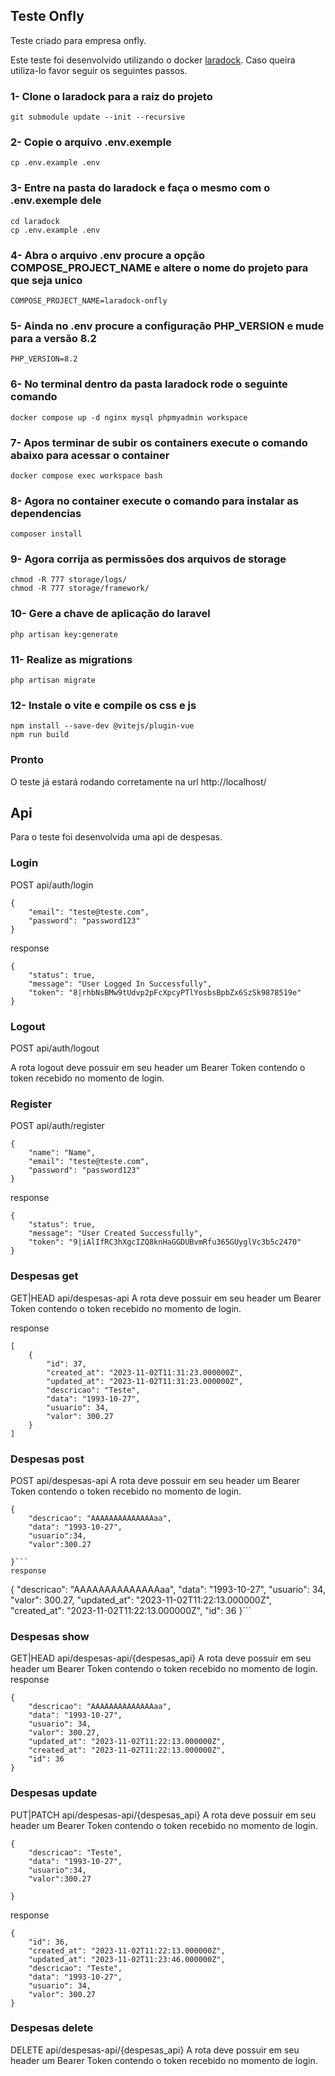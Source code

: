 ## Teste Onfly
Teste criado para empresa onfly.

Este teste foi desenvolvido utilizando o docker [laradock](https://laradock.io/). Caso queira utiliza-lo favor seguir os seguintes passos.

### 1- Clone o laradock para a raiz do projeto

```
git submodule update --init --recursive
```

### 2- Copie o arquivo .env.exemple

```
cp .env.example .env
``` 

### 3- Entre na pasta do laradock e faça o mesmo com o .env.exemple dele
```
cd laradock
cp .env.example .env
```

### 4- Abra o arquivo .env procure a opção COMPOSE_PROJECT_NAME e altere o nome do projeto para que seja unico
```
COMPOSE_PROJECT_NAME=laradock-onfly
```

### 5- Ainda no .env procure a configuração PHP_VERSION e mude para a versão 8.2
```
PHP_VERSION=8.2
```
### 6- No terminal dentro da pasta laradock rode o seguinte comando
```
docker compose up -d nginx mysql phpmyadmin workspace 
```
### 7- Apos terminar de subir os containers execute o comando abaixo para acessar o container
```
docker compose exec workspace bash
```
### 8- Agora no container execute o comando para instalar as dependencias
```
composer install
```
 
### 9- Agora corrija as permissões dos arquivos de storage
```
chmod -R 777 storage/logs/
chmod -R 777 storage/framework/
```

### 10- Gere a chave de aplicação do laravel
```
php artisan key:generate
```

### 11- Realize as migrations 
```
php artisan migrate
```

### 12- Instale o vite e compile os css e js
```
npm install --save-dev @vitejs/plugin-vue
npm run build
```

### Pronto
O teste já estará rodando corretamente na url http://localhost/

## Api
Para o teste foi desenvolvida uma api de despesas. 

### Login 
POST            api/auth/login 
```
{
    "email": "teste@teste.com",
    "password": "password123"
}
```
response
```
{
    "status": true,
    "message": "User Logged In Successfully",
    "token": "8|rhbNsBMw9tUdvp2pFcXpcyPTlYosbsBpbZx6SzSk9878519e"
}
```
### Logout
POST            api/auth/logout

A rota logout deve possuir em seu header um Bearer Token contendo o token recebido no momento de login.

### Register
POST            api/auth/register
```
{
    "name": "Name",
    "email": "teste@teste.com",
    "password": "password123"
}
```
response
```
{
    "status": true,
    "message": "User Created Successfully",
    "token": "9|iAlIfRC3hXgcIZQ8knHaGGDUBvmRfu365GUyglVc3b5c2470"
}
```
### Despesas get
GET|HEAD        api/despesas-api
A rota deve possuir em seu header um Bearer Token contendo o token recebido no momento de login.

response
```
[
    {
        "id": 37,
        "created_at": "2023-11-02T11:31:23.000000Z",
        "updated_at": "2023-11-02T11:31:23.000000Z",
        "descricao": "Teste",
        "data": "1993-10-27",
        "usuario": 34,
        "valor": 300.27
    }
]
```
### Despesas post
POST            api/despesas-api
A rota deve possuir em seu header um Bearer Token contendo o token recebido no momento de login.
```
{
    "descricao": "AAAAAAAAAAAAAAaa",
    "data": "1993-10-27",
    "usuario":34,
    "valor":300.27

}```
response
```
{
    "descricao": "AAAAAAAAAAAAAAaa",
    "data": "1993-10-27",
    "usuario": 34,
    "valor": 300.27,
    "updated_at": "2023-11-02T11:22:13.000000Z",
    "created_at": "2023-11-02T11:22:13.000000Z",
    "id": 36
}```

### Despesas show
GET|HEAD        api/despesas-api/{despesas_api}
A rota deve possuir em seu header um Bearer Token contendo o token recebido no momento de login.
response
```
{
    "descricao": "AAAAAAAAAAAAAAaa",
    "data": "1993-10-27",
    "usuario": 34,
    "valor": 300.27,
    "updated_at": "2023-11-02T11:22:13.000000Z",
    "created_at": "2023-11-02T11:22:13.000000Z",
    "id": 36
}
```

### Despesas update
PUT|PATCH       api/despesas-api/{despesas_api}
A rota deve possuir em seu header um Bearer Token contendo o token recebido no momento de login.
```
{
    "descricao": "Teste",
    "data": "1993-10-27",
    "usuario":34,
    "valor":300.27

}
```
response
```
{
    "id": 36,
    "created_at": "2023-11-02T11:22:13.000000Z",
    "updated_at": "2023-11-02T11:23:46.000000Z",
    "descricao": "Teste",
    "data": "1993-10-27",
    "usuario": 34,
    "valor": 300.27
}
```

### Despesas delete
DELETE          api/despesas-api/{despesas_api}
A rota deve possuir em seu header um Bearer Token contendo o token recebido no momento de login.


